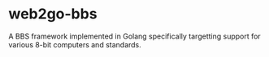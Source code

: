 # web2go-bbs
A BBS framework implemented in Golang specifically targetting support for various 8-bit computers and standards.
